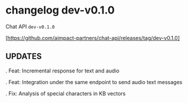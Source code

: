# changelog dev-v0.1.0

Chat API `dev-v0.1.0`

[https://github.com/aimpact-partners/chat-api/releases/tag/dev-v0.1.0]

## UPDATES

. Feat: Incremental response for text and audio

. Feat: Integration under the same endpoint to send audio text messages

. Fix: Analysis of special characters in KB vectors
